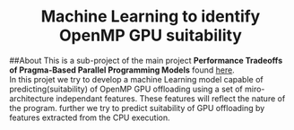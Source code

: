 <h1 align="center">Machine Learning to identify OpenMP GPU suitability</h1>

##About
This is a sub-project of the main project <b>Performance Tradeoffs of Pragma-Based Parallel Programming Models</b>
found [here](https://github.com/PasinduSenanayake/Rigel-FYP).</br>
In this projet we try to develop a machine Learning model capable of predicting(suitability) of OpenMP GPU offloading using a set of miro-architecture independant features. These features will reflect the nature of the program. further we try to predict suitability of GPU offloading by features extracted from the CPU execution.
